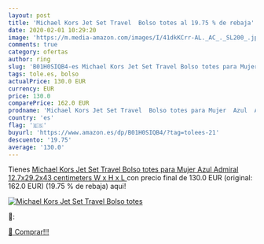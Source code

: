 ```yaml
---
layout: post
title: 'Michael Kors Jet Set Travel  Bolso totes al 19.75 % de rebaja'
date: 2020-02-01 10:29:20
image: 'https://m.media-amazon.com/images/I/41dkKCrr-AL._AC_._SL200_.jpg'
comments: true
category: ofertas
author: ring
slug: 'B01H0SIQB4-es Michael Kors Jet Set Travel Bolso totes para Mujer Azul...'
tags: tole.es, bolso
actualPrice: 130.0 EUR
currency: EUR
price: 130.0
comparePrice: 162.0 EUR
prodname: 'Michael Kors Jet Set Travel  Bolso totes para Mujer  Azul  Admiral   12.7x29.2x43 centimeters  W x H x L '
country: 'es'
flag: '🇪🇸'
buyurl: 'https://www.amazon.es/dp/B01H0SIQB4/?tag=tolees-21'
descuento: '19.75'
average: '130.0'
---
```


Tienes [Michael Kors Jet Set Travel  Bolso totes para Mujer  Azul  Admiral   12.7x29.2x43 centimeters  W x H x L ](https://www.amazon.es/dp/B01H0SIQB4/?tag=tolees-21) con precio final de  130.0 EUR (original: 162.0 EUR) (19.75 %  de rebaja) aqui!

[![Michael Kors Jet Set Travel  Bolso totes](https://m.media-amazon.com/images/I/41dkKCrr-AL._AC_._SL200_.jpg)](https://www.amazon.es/dp/B01H0SIQB4/?tag=tolees-21)

🔎:


[🛒 Comprar!!!](https://www.amazon.es/dp/B01H0SIQB4/?tag=tolees-21)
